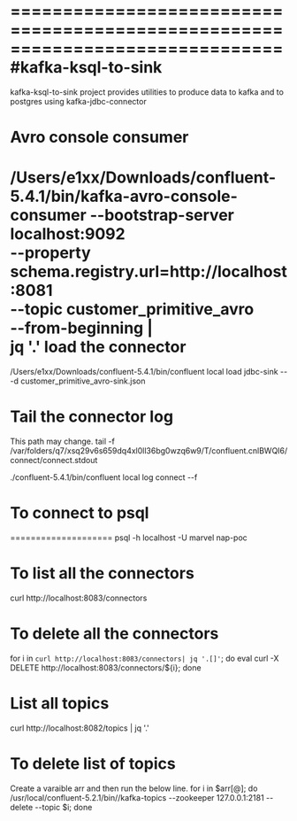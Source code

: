 ==============================================================================
#kafka-ksql-to-sink
==============================================================================

kafka-ksql-to-sink project provides utilities to produce data to kafka and to postgres using
kafka-jdbc-connector


Avro console consumer
=====================
/Users/e1xx/Downloads/confluent-5.4.1/bin/kafka-avro-console-consumer --bootstrap-server localhost:9092 \
                                --property schema.registry.url=http://localhost:8081 \
                                --topic customer_primitive_avro \
                                --from-beginning | \
                                jq '.'
load the connector
==================
/Users/e1xx/Downloads/confluent-5.4.1/bin/confluent local load jdbc-sink -- -d customer_primitive_avro-sink.json

Tail the connector log
======================
This path may change.
tail -f /var/folders/q7/xsq29v6s659dq4xl0ll36bg0wzq6w9/T/confluent.cnlBWQI6/connect/connect.stdout

./confluent-5.4.1/bin/confluent local log connect --f

# To connect to psql
====================
psql -h localhost -U marvel nap-poc

To list all the connectors
==========================
curl http://localhost:8083/connectors

To delete all the connectors
============================
for i in `curl http://localhost:8083/connectors| jq '.[]'`; do eval curl -X DELETE http://localhost:8083/connectors/${i}; done

List all topics
===============
curl http://localhost:8082/topics | jq '.'

To delete list of topics
=========================
Create a varaible arr and then run the below line.
for i in $arr[@]; do  /usr/local/confluent-5.2.1/bin//kafka-topics --zookeeper 127.0.0.1:2181 --delete --topic $i; done